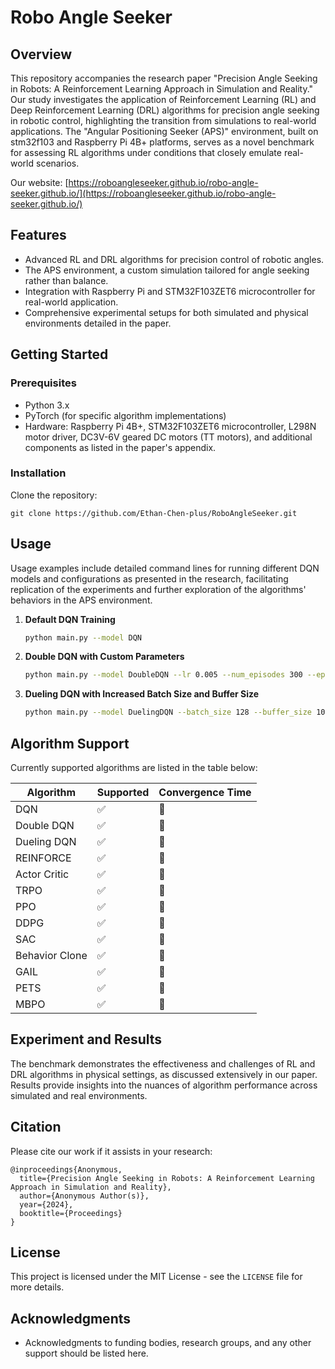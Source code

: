 # Robo Angle Seeker

## Overview
This repository accompanies the research paper "Precision Angle Seeking in Robots: A Reinforcement Learning Approach in Simulation and Reality." Our study investigates the application of Reinforcement Learning (RL) and Deep Reinforcement Learning (DRL) algorithms for precision angle seeking in robotic control, highlighting the transition from simulations to real-world applications. The "Angular Positioning Seeker (APS)" environment, built on stm32f103 and Raspberry Pi 4B+ platforms, serves as a novel benchmark for assessing RL algorithms under conditions that closely emulate real-world scenarios.

Our website: [https://roboangleseeker.github.io/robo-angle-seeker.github.io/](https://roboangleseeker.github.io/robo-angle-seeker.github.io/)

## Features
- Advanced RL and DRL algorithms for precision control of robotic angles.
- The APS environment, a custom simulation tailored for angle seeking rather than balance.
- Integration with Raspberry Pi and STM32F103ZET6 microcontroller for real-world application.
- Comprehensive experimental setups for both simulated and physical environments detailed in the paper.

## Getting Started
### Prerequisites
- Python 3.x
- PyTorch (for specific algorithm implementations)
- Hardware: Raspberry Pi 4B+, STM32F103ZET6 microcontroller, L298N motor driver, DC3V-6V geared DC motors (TT motors), and additional components as listed in the paper's appendix.

### Installation
Clone the repository:
   ```
   git clone https://github.com/Ethan-Chen-plus/RoboAngleSeeker.git
   ```


## Usage

Usage examples include detailed command lines for running different DQN models and configurations as presented in the research, facilitating replication of the experiments and further exploration of the algorithms' behaviors in the APS environment.

1. **Default DQN Training**
   ```bash
   python main.py --model DQN
   ```

2. **Double DQN with Custom Parameters**
   ```bash
   python main.py --model DoubleDQN --lr 0.005 --num_episodes 300 --epsilon 0.05
   ```

3. **Dueling DQN with Increased Batch Size and Buffer Size**
   ```bash
   python main.py --model DuelingDQN --batch_size 128 --buffer_size 10000
   ```

## Algorithm Support

Currently supported algorithms are listed in the table below:

| Algorithm       | Supported | Convergence Time |
|-----------------|-----------|------------------|
| DQN             | ✅         | 🐇               |
| Double DQN      | ✅         | 🐇               |
| Dueling DQN     | ✅         | 🐇               |
| REINFORCE       | ✅         | 🐇               |
| Actor Critic    | ✅         | 🐢               |
| TRPO            | ✅         | 🐇               |
| PPO             | ✅         | 🐢               |
| DDPG            | ✅         | 🐇               |
| SAC             | ✅         | 🐇               |
| Behavior Clone  | ✅         | 🐢               |
| GAIL            | ✅         | 🐇               |
| PETS            | ✅         | 🐢               |
| MBPO            | ✅         | 🐢               |



## Experiment and Results
The benchmark demonstrates the effectiveness and challenges of RL and DRL algorithms in physical settings, as discussed extensively in our paper. Results provide insights into the nuances of algorithm performance across simulated and real environments.


## Citation
Please cite our work if it assists in your research:
```
@inproceedings{Anonymous,
  title={Precision Angle Seeking in Robots: A Reinforcement Learning Approach in Simulation and Reality},
  author={Anonymous Author(s)},
  year={2024},
  booktitle={Proceedings}
}
```

## License
This project is licensed under the MIT License - see the `LICENSE` file for more details.

## Acknowledgments
- Acknowledgments to funding bodies, research groups, and any other support should be listed here.
